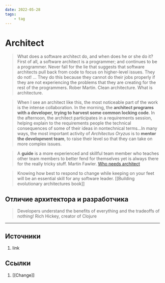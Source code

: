 ```yaml
---
date: 2022-05-28
tags:
    - tag
---
```

# Architect

> What does a software architect do, and when does he or she do it? First of all, a software architect is a programmer; and continues to be a programmer. Never fall for the lie that suggests that software architects pull back from code to focus on higher-level issues. They do not! ... They do this because they cannot do their jobs properly if they are not experiencing the problems that they are creating for the rest of the programmers. Rober Martin. Clean architecture. What is architecture.

> When I see an architect like this, the most noticeable part of the work is the intense collaboration. In the morning, the **architect programs with a developer, trying to harvest some common locking code**. In the afternoon, the architect participates in a requirements session, helping explain to the requirements people the technical consequences of some of their ideas in nontechnical terms...In many ways, the most important activity of *Architectus Oryzus* is to **mentor the development team**, to raise their level so that they can take on more complex issues.

> A **guide** is a more experienced and skillful team member who teaches other team members to better fend for themselves yet is always there for the really tricky stuff. Martin Fawler. [Who needs architect](https://martinfowler.com/ieeeSoftware/whoNeedsArchitect.pdf)

> Knowing how best to respond to change while keeping on your feet will be an essential skill for any software leader. [[Building evolutionary architectures book]]

## Отличие архитектора и разработчика

> Developers understand the benefits of everything and the tradeoffs of nothing! Rich Hickey, creator of Clojure

---

## Источники

1. link

## Ссылки

1. [[Change]]
